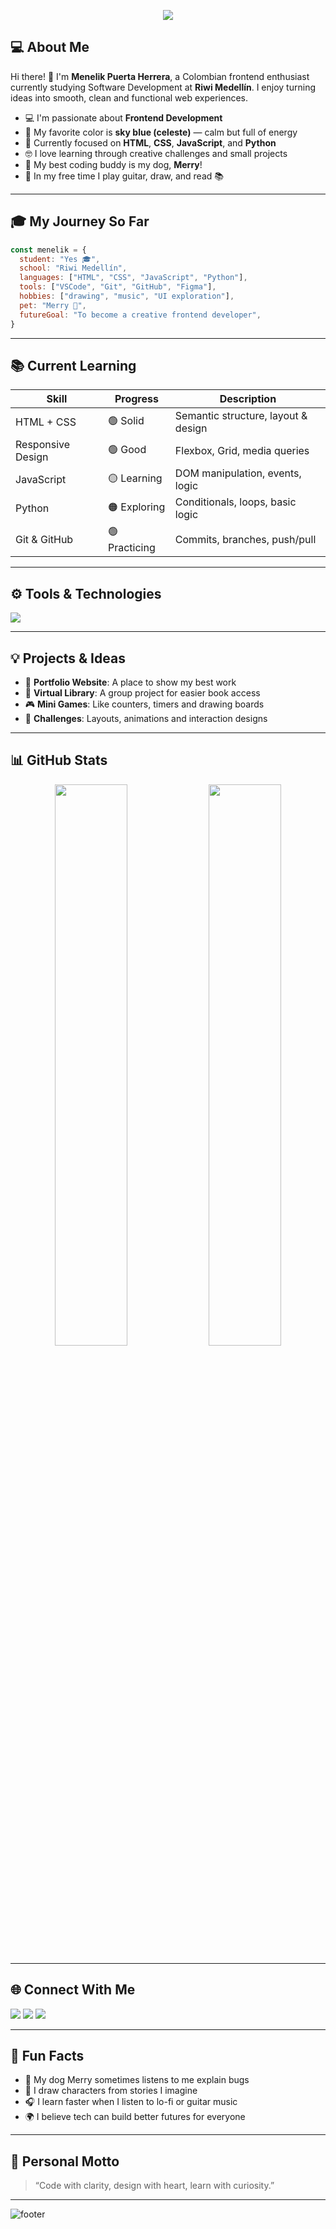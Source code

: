 <!-- Banner animado con celeste -->
<p align="center">
  <img src="https://readme-typing-svg.demolab.com?font=Fira+Code&size=25&pause=1000&color=00CFFF&center=true&vCenter=true&width=435&lines=Hi%2C+I'm+Menelik;Frontend+Enthusiast+%F0%9F%92%BB;From+Colombia+%F0%9F%87%A8%F0%9F%87%B4;Welcome+to+my+GitHub+Profile!">
</p>

## 💻 About Me

Hi there! 👋 I'm **Menelik Puerta Herrera**, a Colombian frontend enthusiast currently studying Software Development at **Riwi Medellín**. I enjoy turning ideas into smooth, clean and functional web experiences.  

- 💻 I'm passionate about **Frontend Development**  
- 🌈 My favorite color is **sky blue (celeste)** — calm but full of energy  
- 🎯 Currently focused on **HTML**, **CSS**, **JavaScript**, and **Python**  
- 🤓 I love learning through creative challenges and small projects  
- 🐶 My best coding buddy is my dog, **Merry**!  
- 🎸 In my free time I play guitar, draw, and read 📚

---

## 🎓 My Journey So Far

```js
const menelik = {
  student: "Yes 🎓",
  school: "Riwi Medellín",
  languages: ["HTML", "CSS", "JavaScript", "Python"],
  tools: ["VSCode", "Git", "GitHub", "Figma"],
  hobbies: ["drawing", "music", "UI exploration"],
  pet: "Merry 🐶",
  futureGoal: "To become a creative frontend developer",
}
```

---

## 📚 Current Learning

| Skill               | Progress   | Description                              |
|--------------------|------------|------------------------------------------|
| HTML + CSS         | 🟢 Solid    | Semantic structure, layout & design      |
| Responsive Design  | 🟢 Good     | Flexbox, Grid, media queries             |
| JavaScript         | 🟡 Learning | DOM manipulation, events, logic          |
| Python             | 🟠 Exploring| Conditionals, loops, basic logic         |
| Git & GitHub       | 🟢 Practicing| Commits, branches, push/pull             |

---

## ⚙️ Tools & Technologies

<p>
  <img src="https://skillicons.dev/icons?i=html,css,js,python,git,github,vscode,figma&theme=light" />
</p>

---

## 💡 Projects & Ideas

- 🚀 **Portfolio Website**: A place to show my best work
- 📘 **Virtual Library**: A group project for easier book access
- 🎮 **Mini Games**: Like counters, timers and drawing boards
- 🧩 **Challenges**: Layouts, animations and interaction designs

---

## 📊 GitHub Stats

<p align="center">
  <img src="https://github-readme-stats.vercel.app/api?username=menelikph&show_icons=true&theme=blue-green&hide_border=true" width="48%"/>
  <img src="https://github-readme-streak-stats.herokuapp.com/?user=menelikph&theme=blue-green&hide_border=true" width="48%"/>
</p>

---

## 🌐 Connect With Me

<p>
  <a href="mailto:your.email@example.com"><img src="https://img.shields.io/badge/Email-00CFFF?style=for-the-badge&logo=gmail&logoColor=white"/></a>
  <a href="https://linkedin.com/in/yourlinkedin"><img src="https://img.shields.io/badge/LinkedIn-0077B5?style=for-the-badge&logo=linkedin&logoColor=white"/></a>
  <a href="https://github.com/menelikph"><img src="https://img.shields.io/badge/GitHub-171717?style=for-the-badge&logo=github&logoColor=white"/></a>
</p>

---

## 🐶 Fun Facts

- 🐾 My dog Merry sometimes listens to me explain bugs
- 🎨 I draw characters from stories I imagine
- 🎧 I learn faster when I listen to lo-fi or guitar music
- 🌍 I believe tech can build better futures for everyone

---

## 🎨 Personal Motto

> “Code with clarity, design with heart, learn with curiosity.”

---

![footer](https://capsule-render.vercel.app/api?type=waving&color=00CFFF&height=120&section=footer)
